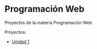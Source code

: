 # Programación Web

Proyectos de la materia Programación Web

Proyectos:

- [Unidad 1](/unidad-1) 


<!--
vim: set spelllang=es:
-->
